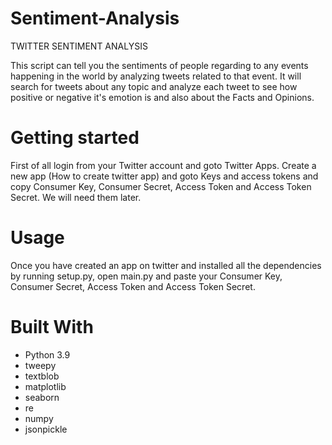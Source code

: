 # Sentiment-Analysis
TWITTER SENTIMENT ANALYSIS


This script can tell you the sentiments of people regarding to any events happening in the world by analyzing tweets related to that event. It will search for tweets about any topic and analyze each tweet to see how positive or negative it's emotion is and also about the Facts and Opinions.

# Getting started
First of all login from your Twitter account and goto Twitter Apps. Create a new app (How to create twitter app) and goto Keys and access tokens and copy Consumer Key, Consumer Secret, Access Token and Access Token Secret. We will need them later.

# Usage
Once you have created an app on twitter and installed all the dependencies by running setup.py, open main.py and paste your Consumer Key, Consumer Secret, Access Token and Access Token Secret. 

# Built With
* Python 3.9
* tweepy
* textblob
* matplotlib
* seaborn
* re
* numpy
* jsonpickle

